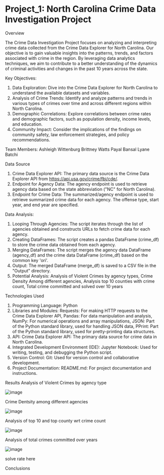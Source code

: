 # Project_1: North Carolina Crime Data Investigation Project

Overview

The Crime Data Investigation Project focuses on analyzing and interpreting crime data collected from the Crime Data Explorer for North Carolina. Our objective is to gain valuable insights into the patterns, trends, and factors associated with crime in the region. By leveraging data analytics techniques, we aim to contribute to a better understanding of the dynamics of criminal activities and changes in the past 10 years across the state.

Key Objectives:
  1.	Data Exploration: Dive into the Crime Data Explorer for North Carolina to understand the available datasets and     variables.
  2.	Analysis of Crime Trends: Identify and analyze patterns and trends in various types of crimes over time and across different regions  within North Carolina.
  3.	Demographic Correlations: Explore correlations between crime rates and demographic factors, such as population density, income levels, and education.
  4.	Community Impact: Consider the implications of the findings on community safety, law enforcement strategies, and policy recommendations.

Team Members:
  Ashleigh Wittenburg
  Brittney Watts
  Payal Bansal
  Lyane Batchi

Data Source
  1.	Crime Data Explorer API: The primary data source is the Crime Data Explorer API from https://api.usa.gov/crime/fbi/cde/.
  2. 	Endpoint for Agency Data: The agency endpoint is used to retrieve agency data based on the state abbreviation ("NC" for North Carolina).
  3.	Endpoint for Crime Data: The summarized/agency endpoint is used to retrieve summarized crime data for each agency. 	The offense type, start year, and end year are specified.

Data Analysis:
  1.	Looping Through Agencies: The script iterates through the list of agencies obtained and constructs URLs to fetch crime data for each agency.
  2.	Creating DataFrames: The script creates a pandas DataFrame (crime_df) to store the crime data obtained from each agency.
  3.	Merging DataFrames: The script merges the agency data DataFrame (agency_df) and the crime data DataFrame (crime_df) based on the common key 'ori'.
  4.	Output: The merged DataFrame (merge_df) is saved to a CSV file in the "Output" directory.
  5.	Potential Analysis:
     	Analysis of Violent Crimes by agency types,
     	Crime Density Among different agencies,
     	Analysis top 10 counties with crime count,
     	Total crime committed and solved over 10 years

Technologies Used
  1.	Programming Language: Python
  2.	Libraries and Modules:
      Requests: For making HTTP requests to the Crime Data Explorer API,
     	Pandas: For data manipulation and analysis,
     	NumPy: For numerical operations and array manipulations,
     	JSON: Part of the Python standard library, used for handling JSON data,
     	PPrint: Part of the Python standard library, used for pretty-printing data structures.
  4.	API:
     	Crime Data Explorer API: The primary data source for crime data in North Carolina.
  5.	Integrated Development Environment (IDE):
     	Jupyter Notebook: Used for writing, testing, and debugging the Python script.
  6.	Version Control:
     	Git: Used for version control and collaborative development.
  7.	Project Documentation:
     	README.md: For project documentation and instructions.

Results
Analysis of Violent Crimes by agency type

![image](https://github.com/brittnwatts/Project_1/assets/150114216/b156878e-d674-4db7-bec3-e5f73d6a1da0)


Crime Dentsity among different agencies
 
![image](https://github.com/brittnwatts/Project_1/assets/150114216/94cff0fb-6add-4f84-a135-0aa7882188ff)

Analysis of top 10 and top county wrt crime count
 
![image](https://github.com/brittnwatts/Project_1/assets/150114216/58b757ba-350f-49cc-8ad7-bcf6cdfba443)


Analysis of total crimes committed over years
 
![image](https://github.com/brittnwatts/Project_1/assets/150114216/1b7c1ca0-7fe9-4a0b-9c33-5fafb2733acc)

solve rate here

 

Conclusions
